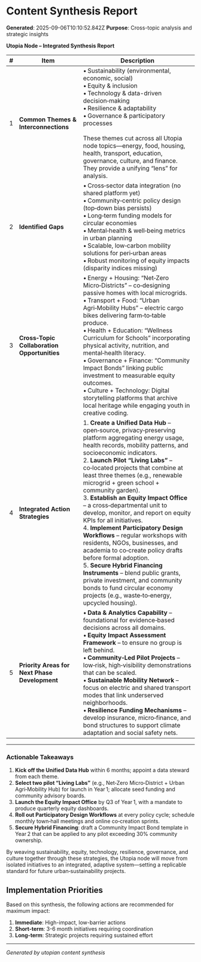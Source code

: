 # Content Synthesis Report

**Generated**: 2025-09-06T10:10:52.842Z
**Purpose**: Cross-topic analysis and strategic insights

**Utopia Node – Integrated Synthesis Report**

| # | Item | Description |
|---|------|-------------|
| 1 | **Common Themes & Interconnections** | • Sustainability (environmental, economic, social) <br>• Equity & inclusion <br>• Technology & data-driven decision‑making <br>• Resilience & adaptability <br>• Governance & participatory processes <br><br>These themes cut across all Utopia node topics—energy, food, housing, health, transport, education, governance, culture, and finance. They provide a unifying “lens” for analysis. |
| 2 | **Identified Gaps** | • Cross‑sector data integration (no shared platform yet) <br>• Community‑centric policy design (top‑down bias persists) <br>• Long‑term funding models for circular economies <br>• Mental‑health & well‑being metrics in urban planning <br>• Scalable, low‑carbon mobility solutions for peri‑urban areas <br>• Robust monitoring of equity impacts (disparity indices missing) |
| 3 | **Cross‑Topic Collaboration Opportunities** | • Energy + Housing: “Net‑Zero Micro‑Districts” – co‑designing passive homes with local microgrids. <br>• Transport + Food: “Urban Agri‑Mobility Hubs” – electric cargo bikes delivering farm‑to‑table produce. <br>• Health + Education: “Wellness Curriculum for Schools” incorporating physical activity, nutrition, and mental‑health literacy. <br>• Governance + Finance: “Community Impact Bonds” linking public investment to measurable equity outcomes. <br>• Culture + Technology: Digital storytelling platforms that archive local heritage while engaging youth in creative coding. |
| 4 | **Integrated Action Strategies** | 1. **Create a Unified Data Hub** – open‑source, privacy‑preserving platform aggregating energy usage, health records, mobility patterns, and socioeconomic indicators. <br>2. **Launch Pilot “Living Labs”** – co‑located projects that combine at least three themes (e.g., renewable microgrid + green school + community garden). <br>3. **Establish an Equity Impact Office** – a cross‑departmental unit to develop, monitor, and report on equity KPIs for all initiatives. <br>4. **Implement Participatory Design Workflows** – regular workshops with residents, NGOs, businesses, and academia to co‑create policy drafts before formal adoption. <br>5. **Secure Hybrid Financing Instruments** – blend public grants, private investment, and community bonds to fund circular economy projects (e.g., waste‑to‑energy, upcycled housing). |
| 5 | **Priority Areas for Next Phase Development** | • **Data & Analytics Capability** – foundational for evidence‑based decisions across all domains. <br>• **Equity Impact Assessment Framework** – to ensure no group is left behind. <br>• **Community‑Led Pilot Projects** – low‑risk, high‑visibility demonstrations that can be scaled. <br>• **Sustainable Mobility Network** – focus on electric and shared transport modes that link underserved neighborhoods. <br>• **Resilience Funding Mechanisms** – develop insurance, micro‑finance, and bond structures to support climate adaptation and social safety nets. |

---

### Actionable Takeaways

1. **Kick off the Unified Data Hub** within 6 months; appoint a data steward from each theme.
2. **Select two pilot “Living Labs”** (e.g., Net‑Zero Micro‑District + Urban Agri‑Mobility Hub) for launch in Year 1; allocate seed funding and community advisory boards.
3. **Launch the Equity Impact Office** by Q3 of Year 1, with a mandate to produce quarterly equity dashboards.
4. **Roll out Participatory Design Workflows** at every policy cycle; schedule monthly town‑hall meetings and online co‑creation sprints.
5. **Secure Hybrid Financing**: draft a Community Impact Bond template in Year 2 that can be applied to any pilot exceeding 30% community ownership.

By weaving sustainability, equity, technology, resilience, governance, and culture together through these strategies, the Utopia node will move from isolated initiatives to an integrated, adaptive system—setting a replicable standard for future urban‑sustainability projects.

## Implementation Priorities
Based on this synthesis, the following actions are recommended for maximum impact:

1. **Immediate**: High-impact, low-barrier actions
2. **Short-term**: 3-6 month initiatives requiring coordination
3. **Long-term**: Strategic projects requiring sustained effort

---
*Generated by utopian content synthesis*
